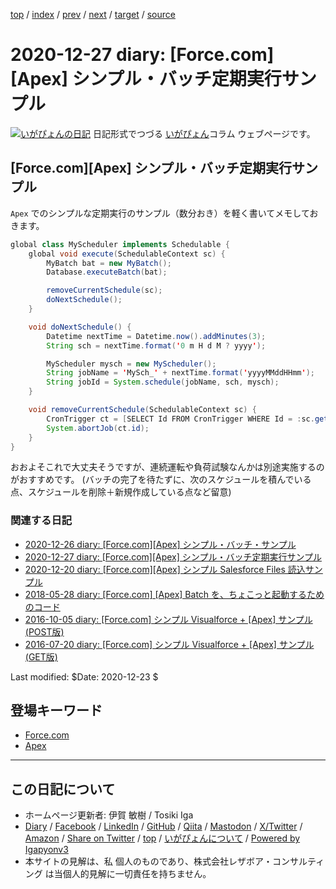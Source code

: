 [top](../index.html) 
 / [index](index.html) 
 / [prev](ig201226.html) 
 / [next](../2021/ig210110.html) 
 / [target](https://www.igapyon.jp/igapyon/diary/2020/ig201227.html) 
 / [source](https://github.com/igapyon/diary/blob/master/2020/ig201227.src.md) 

2020-12-27 diary: [Force.com][Apex] シンプル・バッチ定期実行サンプル
=====================================================================================================
[![いがぴょんの日記](https://www.igapyon.jp/igapyon/diary/images/iga202308_64.jpg "いがぴょん")](https://www.igapyon.jp/igapyon/diary/memo/memoigapyon.html) 日記形式でつづる [いがぴょん](https://www.igapyon.jp/igapyon/diary/memo/memoigapyon.html)コラム ウェブページです。

## [Force.com][Apex] シンプル・バッチ定期実行サンプル

`Apex` でのシンプルな定期実行のサンプル（数分おき）を軽く書いてメモしておきます。

```java
global class MyScheduler implements Schedulable {
    global void execute(SchedulableContext sc) {
        MyBatch bat = new MyBatch();
        Database.executeBatch(bat);

        removeCurrentSchedule(sc);
        doNextSchedule();
    }

    void doNextSchedule() {
        Datetime nextTime = Datetime.now().addMinutes(3);
        String sch = nextTime.format('0 m H d M ? yyyy');

        MyScheduler mysch = new MyScheduler();
        String jobName = 'MySch_' + nextTime.format('yyyyMMddHHmm');
        String jobId = System.schedule(jobName, sch, mysch);
    }

    void removeCurrentSchedule(SchedulableContext sc) {
        CronTrigger ct = [SELECT Id FROM CronTrigger WHERE Id = :sc.getTriggerId()];
        System.abortJob(ct.id);
    }
}
```

おおよそこれで大丈夫そうですが、連続運転や負荷試験なんかは別途実施するのがおすすめです。
(バッチの完了を待たずに、次のスケジュールを積んでいる点、スケジュールを削除＋新規作成している点など留意)

### 関連する日記

- [2020-12-26 diary: [Force.com][Apex] シンプル・バッチ・サンプル](https://www.igapyon.jp/igapyon/diary/2020/ig201226.html)
- [2020-12-27 diary: [Force.com][Apex] シンプル・バッチ定期実行サンプル](https://www.igapyon.jp/igapyon/diary/2020/ig201227.html)
- [2020-12-20 diary: [Force.com][Apex] シンプル Salesforce Files 読込サンプル](https://www.igapyon.jp/igapyon/diary/2020/ig201220.html)
- [2018-05-28 diary: [Force.com] [Apex] Batch を、ちょこっと起動するためのコード](https://www.igapyon.jp/igapyon/diary/2018/ig180528.html)
- [2016-10-05 diary: [Force.com] シンプル Visualforce + [Apex] サンプル (POST版)](https://www.igapyon.jp/igapyon/diary/2016/ig161005.html)
- [2016-07-20 diary: [Force.com] シンプル Visualforce + [Apex] サンプル (GET版)](https://www.igapyon.jp/igapyon/diary/2016/ig160720.html)

Last modified: $Date: 2020-12-23 $

## 登場キーワード

* [Force.com](../keyword/force.com.html)
* [Apex](../keyword/apex.html)

----------------------------------------------------------------------------------------------------

## この日記について

* ホームページ更新者: 伊賀 敏樹 / Tosiki Iga
* [Diary](https://www.igapyon.jp/igapyon/diary/) / [Facebook](https://www.facebook.com/igapyon) / [LinkedIn](https://www.linkedin.com/in/toshikiiga) / [GitHub](https://github.com/igapyon) / [Qiita](https://qiita.com/igapyon) / [Mastodon](https://social.vivaldi.net/@igapyon) / [X/Twitter](https://twitter.com/ToshikiIga) / [Amazon](https://www.amazon.co.jp/%E4%BC%8A%E8%B3%80-%E6%95%8F%E6%A8%B9/e/B004LTQWCQ) / 
[Share on Twitter](https://twitter.com/intent/tweet?hashtags=igapyon%2Cdiary%2C%E3%81%84%E3%81%8C%E3%81%B4%E3%82%87%E3%82%93%2CForce.com%2CApex&text=%5BForce.com%5D%5BApex%5D+%E3%82%B7%E3%83%B3%E3%83%97%E3%83%AB%E3%83%BB%E3%83%90%E3%83%83%E3%83%81%E5%AE%9A%E6%9C%9F%E5%AE%9F%E8%A1%8C%E3%82%B5%E3%83%B3%E3%83%97%E3%83%AB&url=https%3A%2F%2Fwww.igapyon.jp%2Figapyon%2Fdiary%2F2020%2Fig201227.html) / [top](../index.html) / [いがぴょんについて](https://www.igapyon.jp/igapyon/diary/memo/memoigapyon.html) / [Powered by Igapyonv3](https://github.com/igapyon/igapyonv3)
* 本サイトの見解は、私 個人のものであり、株式会社レザボア・コンサルティング は当個人的見解に一切責任を持ちません。 
